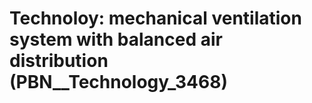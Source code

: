 # Technoloy: __mechanical ventilation system with balanced air distribution__ (PBN__Technology_3468)

